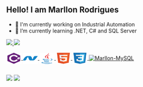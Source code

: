 ## Hello! I am Marllon Rodrigues

- 🔭 I'm currently working on Industrial Automation
- 🌱 I’m currently learning .NET, C# and SQL Server

<div>
  <a href="https://github.com/RodriguesMarllon">
  <img height="180em" src="https://github-readme-stats.vercel.app/api?username=RodriguesMarllon&show_icons=true&theme=dark&include_all_commits=true&count_private=true"/>
  <img height="180em" src="https://github-readme-stats.vercel.app/api/top-langs/?username=RodriguesMarllon&layout=compact&langs_count=7&theme=dracula"/>
</div>
    
<div style="display: inline_block"><br>
  <img align="center" alt="Marllon-.NET" height="30" width="40" src="https://raw.githubusercontent.com/devicons/devicon/master/icons/csharp/csharp-plain.svg">
  <img align="center" alt="Marllon-.NET" height="30" width="40" src="https://raw.githubusercontent.com/devicons/devicon/master/icons/dot-net/dot-net-plain.svg">
  <img align="center" alt="Marllon-Java" height="30" width="40" src="https://raw.githubusercontent.com/devicons/devicon/master/icons/java/java-original.svg">
  <img align="center" alt="Marllon-HTML" height="30" width="40" src="https://raw.githubusercontent.com/devicons/devicon/master/icons/html5/html5-original.svg">
  <img align="center" alt="Marllon-CSS" height="30" width="40" src="https://raw.githubusercontent.com/devicons/devicon/master/icons/css3/css3-original.svg">
  <img align="center" alt="Marllon-MySQL" height="30" width="40" src="https://cdn.jsdelivr.net/gh/devicons/devicon/icons/mysql/mysql-original.svg">
</div>

## 

<div>
  <a href="mailto:marllonrsantos@gmail.com" target="_blank"><img src="https://img.shields.io/badge/Gmail-D14836?style=for-the-badge&logo=gmail&logoColor=white" target="_blank"></a> 
  <a href="https://www.linkedin.com/in/rodriguesmarllon/" target="_blank"><img src="https://img.shields.io/badge/LinkedIn-0077B5?style=for-the-badge&logo=linkedin&logoColor=white" target="_blank"></a>
</div>

